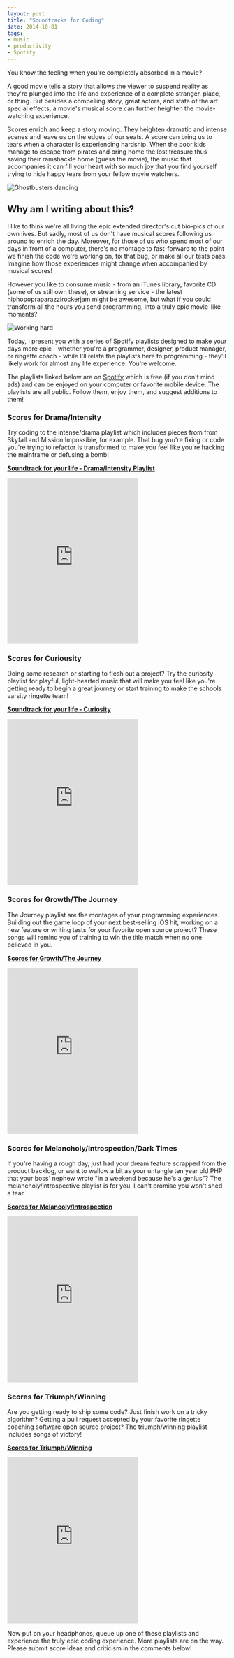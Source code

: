```yaml
---
layout: post
title: "Soundtracks for Coding"
date: 2014-10-01
tags:
- music
- productivity
- Spotify
---
```


You know the feeling when you're completely absorbed in a movie?

A good movie tells a story that allows the viewer to suspend reality as they're plunged into the life and experience of a  complete stranger, place, or thing. But besides a compelling story, great actors, and state of the art special effects, a movie's musical score can further heighten the movie-watching experience.

Scores enrich and keep a story moving. They heighten dramatic and intense scenes and leave us on the edges of our seats. A score can bring us to tears when a character is experiencing hardship. When the poor kids manage to escape from pirates and bring home the lost treasure thus saving their ramshackle home (guess the movie), the music that accompanies it can fill your heart with so much joy that you find yourself trying to hide happy tears from your fellow movie watchers.

![Ghostbusters dancing](/images/gifs/ghostbusters-dance.gif)

## Why am I writing about this?

I like to think we're all living the epic extended director's cut bio-pics of our own lives. But sadly, most of us don't have musical scores following us around to enrich the day. Moreover, for those of us who spend most of our days in front of a computer, there's no montage to fast-forward to the point we finish the code we're working on, fix that bug, or make all our tests pass. Imagine how those experiences might change when accompanied by musical scores!

However you like to consume music - from an iTunes library, favorite CD (some of us still own these), or streaming service - the latest hiphopopraparazzirockerjam might be awesome, but what if you could transform all the hours you send programming, into a truly epic movie-like moments?

![Working hard](/images/gifs/working-hard.gif)

Today, I present you with a series of Spotify playlists designed to make your days more epic - whether you're a programmer, designer, product manager, or ringette coach - while I'll relate the playlists here to programming - they'll likely work for almost any life experience. You're welcome.

The playlists linked below are on [Spotify](http://spotify.com) which is free (if you don't mind ads) and can be enjoyed on your computer or favorite mobile device. The playlists are all public. Follow them, enjoy them, and suggest additions to  them!

### Scores for Drama/Intensity

Try coding to the intense/drama playlist which includes pieces from from Skyfall and Mission Impossible, for example. That bug you're fixing or code you're trying to refactor is transformed to make you feel like you're hacking the mainframe or defusing a bomb!

**[Soundtrack for your life - Drama/Intensity Playlist](http://open.spotify.com/user/121146772/playlist/6q8TWIk8UZlx0lHJ7HZhhn)**

<iframe src="https://embed.spotify.com/?uri=spotify:user:121146772:playlist:6q8TWIk8UZlx0lHJ7HZhhn" width="300" height="380" frameborder="0" allowtransparency="true"></iframe>

### Scores for Curiousity

Doing some research or starting to flesh out a project? Try the curiosity playlist for playful, light-hearted music that will make you feel like you're getting ready to begin a great journey or start training to make the schools varsity ringette team!

**[Soundtrack for your life - Curiosity](http://open.spotify.com/user/121146772/playlist/1chQqGQmq7x6EKV4iIs55R)**

<iframe src="https://embed.spotify.com/?uri=spotify:user:121146772:playlist:1chQqGQmq7x6EKV4iIs55R" width="300" height="380" frameborder="0" allowtransparency="true"></iframe>

### Scores for Growth/The Journey

The Journey playlist are the montages of your programming experiences. Building out the game loop of your next best-selling iOS hit, working on a new feature or writing tests for your favorite open source project? These songs will remind you of training to win the title match when no one believed in you.

**[Scores for Growth/The Journey](http://open.spotify.com/user/121146772/playlist/1HSbQAOA2gj200uumPZNt1)**

<iframe src="https://embed.spotify.com/?uri=spotify:user:121146772:playlist:1HSbQAOA2gj200uumPZNt1" width="300" height="380" frameborder="0" allowtransparency="true"></iframe>

### Scores for Melancholy/Introspection/Dark Times

If you're having a rough day, just had your dream feature scrapped from the product backlog, or want to wallow a bit as your untangle ten year old PHP that your boss' nephew wrote "in a weekend because he's a genius"? The melancholy/introspective playlist is for you. I can't promise you won't shed a tear.

**[Scores for Melancoly/Introspection](http://open.spotify.com/user/121146772/playlist/1eZrnuOD12v9uEtr6FCuEg)**

<iframe src="https://embed.spotify.com/?uri=spotify:user:121146772:playlist:1eZrnuOD12v9uEtr6FCuEg" width="300" height="380" frameborder="0" allowtransparency="true"></iframe>

### Scores for Triumph/Winning

Are you getting ready to ship some code? Just finish work on a tricky algorithm? Getting a pull request accepted by your favorite ringette coaching software open source project? The triumph/winning playlist includes songs of victory!

**[Scores for Triumph/Winning](http://open.spotify.com/user/121146772/playlist/6Xy1bI9Cl1AcDzrvbjASXO)**

<iframe src="https://embed.spotify.com/?uri=spotify:user:121146772:playlist:6Xy1bI9Cl1AcDzrvbjASXO" width="300" height="380" frameborder="0" allowtransparency="true"></iframe>

Now put on your headphones, queue up one of these playlists and experience the truly epic coding experience. More playlists are on the way. Please submit score ideas and criticism in the comments below!
